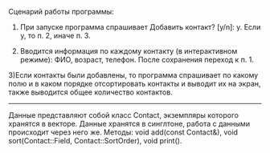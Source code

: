 ﻿Сценарий работы программы: 
1) При запуске программа спрашивает Добавить контакт? [y/n]: y. Если y, то п. 2, иначе п. 3.

2) Вводится информация по каждому контакту (в интерактивном режиме): ФИО, возраст, телефон. После сохранения переход к п. 1.

3)Если контакты были добавлены, то программа спрашивает по какому полю и в каком порядке отсортировать контакты и выводит их на экран, также выводится общее количество контактов.

_____________________________________________________
Данные представляют собой класс Contact, экземпляры которого хранятся в векторе.
Данные хранятся в синглтоне, работа с данными происходит через него же. Методы: void add(const Contact&), void sort(Contact::Field, Contact::SortOrder), void print().
